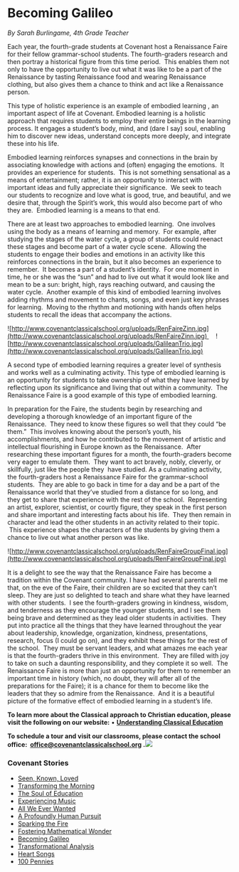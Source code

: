 # Becoming Galileo

<span></span>

<span>_By Sarah Burlingame, 4th Grade Teacher_

Each year, the fourth-grade students at Covenant host a Renaissance Faire for their fellow grammar-school students. The fourth-graders research and then portray a historical figure from this time period.  This enables them not only to have the opportunity to live out what it was like to be a part of the Renaissance by tasting Renaissance food and wearing Renaissance clothing, but also gives them a chance to think and act like a Renaissance person.</span>

<span>This type of holistic experience is an example of</span> <span>embodied learning</span> <span>, an important aspect of life at Covenant. Embodied learning is a holistic approach that requires students to employ their entire beings in the learning process. It engages a student’s body, mind, and (dare I say) soul, enabling him to discover new ideas, understand concepts more deeply, and integrate these into his life.  </span>

<span>Embodied learning reinforces synapses and connections in the brain by associating knowledge with actions and (often) engaging the emotions.  It provides an experience for students.  This is not something sensational as a means of entertainment; rather, it is an opportunity to interact with important ideas and fully appreciate their significance.  We seek to teach our students to recognize and love what is good, true, and beautiful, and we desire that, through the Spirit’s work, this would also become part of who they are.  Embodied learning is a means to that end.</span>

<span>There are at least two approaches to embodied learning.  One involves using the body as a means of learning and memory.  For example, after studying the stages of the water cycle, a group of students could reenact these stages and become part of a water cycle scene.  Allowing the students to engage their bodies and emotions in an activity like this reinforces connections in the brain, but it also becomes an experience to remember.  It becomes a part of a student’s identity.  For one moment in time, he or she was the “sun” and had to live out what it would look like and mean to be a sun: bright, high, rays reaching outward, and causing the water cycle.  Another example of this kind of embodied learning involves adding rhythms and movement to chants, songs, and even just key phrases for learning.  Moving to the rhythm and motioning with hands often helps students to recall the ideas that accompany the actions.  </span>

 <span>![http://www.covenantclassicalschool.org/uploads/RenFaireZinn.jpg](http://www.covenantclassicalschool.org/uploads/RenFaireZinn.jpg)     ![http://www.covenantclassicalschool.org/uploads/GalileanTrio.jpg](http://www.covenantclassicalschool.org/uploads/GalileanTrio.jpg)</span> 

<span>A second type of embodied learning requires a greater level of synthesis and works well as a culminating activity.
This type of embodied learning is an opportunity for students to take ownership of what they have learned by reflecting upon its significance and living that out within a community.  The Renaissance Faire is a good example of this type of embodied learning.  </span>

<span>In preparation for the Faire, the students begin by researching and developing a thorough knowledge of an important figure of the Renaissance.  They need to know these figures so well that they could “be them.”  This involves knowing about the person’s youth, his accomplishments, and how he contributed to the movement of artistic and intellectual flourishing in Europe known as the Renaissance.  After researching these important figures for a month, the fourth-graders become very eager to emulate them.  They want to act bravely, nobly, cleverly, or skillfully, just like the people they  have studied.</span> <span>As a culminating activity, the fourth-graders host a Renaissance Faire for the grammar-school students.  They are able to go back in time for a day and be a part of the Renaissance world that they’ve studied from a distance for so long, and they get to share that experience with the rest of the school.  Representing an artist, explorer, scientist, or courtly figure, they speak in the first person and share important and interesting facts about his life.  They then remain in character and lead the other students in an activity related to their topic.  This experience shapes the characters of the students by giving them a chance to live out what another person was like.  </span>

<span></span>

<span></span>

<span>![http://www.covenantclassicalschool.org/uploads/RenFaireGroupFinal.jpg](http://www.covenantclassicalschool.org/uploads/RenFaireGroupFinal.jpg)</span>

 <span>It is a delight to see the way that the Renaissance Faire has become a tradition within the Covenant community.</span> <span>I have had several parents tell me that, on the eve of the Faire, their children are so excited that they can’t sleep. They are just so delighted to teach and share what they have learned with other students.  I see the fourth-graders growing in kindness, wisdom, and tenderness as they encourage the younger students, and I see them being brave and determined as they lead older students in activities.  They put into practice all the things that they have learned throughout the year about leadership, knowledge, organization, kindness, presentations, research, focus (I could go on), and they exhibit these things for the rest of the school.  They must be servant leaders, and what amazes me each year is that the fourth-graders thrive in this environment.  They are filled with joy to take on such a daunting responsibility, and they complete it so well.  The Renaissance Faire is more than just an opportunity for them to remember an important time in history (which, no doubt, they will after all of the preparations for the Faire); it is a chance for them to become like the leaders that they so admire from the Renaissance.  And it is a beautiful picture of the formative effect of embodied learning in a student’s life.</span>

<span></span>**To learn more about the Classical approach to Christian education, please visit the following on our website:**
• [**Understanding Classical Education**](http://www.covenantclassicalschool.org/covenant-classical-education-approach)

**To schedule a tour and visit our classrooms, please contact the school office:  [office@covenantclassicalschool.org](mailto:office@covenantclassicalschool.org) .**![](http://www.covenantclassicalschool.org/uploads/GalileoCube.jpg)

### Covenant Stories

*   [Seen, Known, Loved](http://www.covenantclassicalschool.org/pages/page.asp?page_id=414200)
*   [Transforming the Morning](http://www.covenantclassicalschool.org/pages/page.asp?page_id=414178)
*   [The Soul of Education](http://www.covenantclassicalschool.org/pages/page.asp?page_id=409922)
*   [Experiencing Music](http://www.covenantclassicalschool.org/pages/page.asp?page_id=413793)
*   [All We Ever Wanted](http://www.covenantclassicalschool.org/pages/page.asp?page_id=406335)
*   [A Profoundly Human Pursuit](http://www.covenantclassicalschool.org/pages/page.asp?page_id=408272)
*   [Sparking the Fire](http://www.covenantclassicalschool.org/kindergartenstory)
*   [Fostering Mathematical Wonder](http://www.covenantclassicalschool.org/pages/page.asp?page_id=355256)
*   [Becoming Galileo](http://www.covenantclassicalschool.org/pages/page.asp?page_id=357129)
*   [Transformational Analysis](http://www.covenantclassicalschool.org/pages/page.asp?page_id=398064)
*   [Heart Songs](http://www.covenantclassicalschool.org/pages/page.asp?page_id=422701)
*   [100 Pennies](http://www.covenantclassicalschool.org/pages/page.asp?page_id=424728)